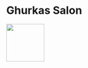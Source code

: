 # Ghurkas Salon

<a href='https://salongurkhas.com.np'><img width='100' src='https://external-content.duckduckgo.com/iu/?u=https%3A%2F%2Fi.pinimg.com%2Foriginals%2F5c%2F69%2F71%2F5c697167a1075b3e3f7ae675e423b6f0.png&f=1&nofb=1' /></a>

